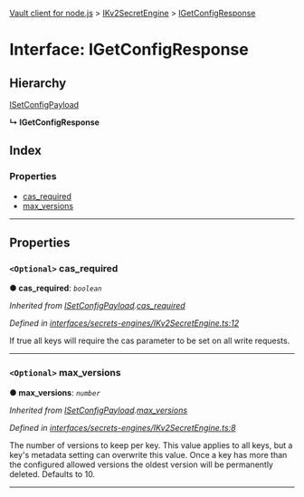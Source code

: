 [Vault client for node.js](../README.md) > [IKv2SecretEngine](../modules/ikv2secretengine.md) > [IGetConfigResponse](../interfaces/ikv2secretengine.igetconfigresponse.md)

# Interface: IGetConfigResponse

## Hierarchy

 [ISetConfigPayload](ikv2secretengine.isetconfigpayload.md)

**↳ IGetConfigResponse**

## Index

### Properties

* [cas_required](ikv2secretengine.igetconfigresponse.md#cas_required)
* [max_versions](ikv2secretengine.igetconfigresponse.md#max_versions)

---

## Properties

<a id="cas_required"></a>

### `<Optional>` cas_required

**● cas_required**: *`boolean`*

*Inherited from [ISetConfigPayload](ikv2secretengine.isetconfigpayload.md).[cas_required](ikv2secretengine.isetconfigpayload.md#cas_required)*

*Defined in [interfaces/secrets-engines/IKv2SecretEngine.ts:12](https://github.com/theogravity/vault-client/blob/a3d9e21/src/interfaces/secrets-engines/IKv2SecretEngine.ts#L12)*

If true all keys will require the cas parameter to be set on all write requests.

___
<a id="max_versions"></a>

### `<Optional>` max_versions

**● max_versions**: *`number`*

*Inherited from [ISetConfigPayload](ikv2secretengine.isetconfigpayload.md).[max_versions](ikv2secretengine.isetconfigpayload.md#max_versions)*

*Defined in [interfaces/secrets-engines/IKv2SecretEngine.ts:8](https://github.com/theogravity/vault-client/blob/a3d9e21/src/interfaces/secrets-engines/IKv2SecretEngine.ts#L8)*

The number of versions to keep per key. This value applies to all keys, but a key's metadata setting can overwrite this value. Once a key has more than the configured allowed versions the oldest version will be permanently deleted. Defaults to 10.

___

